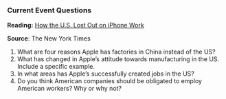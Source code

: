 ### Current Event Questions

**Reading:** [How the U.S. Lost Out on iPhone Work](http://www.nytimes.com/2012/01/22/business/apple-america-and-a-squeezed-middle-class.html)

**Source**: The New York Times


1. What are four reasons Apple has factories in China instead of the US?
2. What has changed in Apple’s attitude towards manufacturing in the US. Include a
specific example.
3. In what areas has Apple’s successfully created jobs in the US?
4. Do you think American companies should be obligated to employ American workers? Why or why not?
